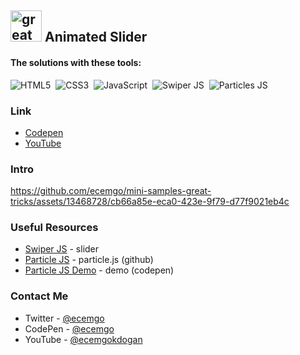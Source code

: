 ## <img src="https://user-images.githubusercontent.com/13468728/233831804-0f5c7ee5-d654-4c13-9c77-a5bd6dc4fe74.jpg" title="great tricks" alt="great tricks" width="50" height="50"/> Animated Slider

#### The solutions with these tools:

![HTML5](https://img.shields.io/badge/-HTML5-E34F26?style=for-the-badge&logo=html5&logoColor=white)&nbsp;
![CSS3](https://img.shields.io/badge/-CSS3-1572B6?style=for-the-badge&logo=css3)&nbsp;
![JavaScript](https://img.shields.io/badge/Javascript-F7DF1E.svg?style=for-the-badge&logo=javascript&logoColor=black)&nbsp;
![Swiper JS](https://img.shields.io/badge/swiper%20js-4287F5?style=for-the-badge&logo=swiper&logoColor=white)&nbsp;
![Particles JS](https://img.shields.io/badge/particles%20js-10135E?style=for-the-badge&logo=particlejs&logoColor=white)&nbsp;

### Link

- [Codepen](https://codepen.io/ecemgo/pen/KKJLjWd)
- [YouTube](https://youtu.be/h3CJVEHapuY) 


### Intro

https://github.com/ecemgo/mini-samples-great-tricks/assets/13468728/cb66a85e-eca0-423e-9f79-d77f9021eb4c

### Useful Resources

- [Swiper JS](https://swiperjs.com/demos#default) - slider
- [Particle JS](https://github.com/VincentGarreau/particles.js) - particle.js (github)
- [Particle JS Demo](https://codepen.io/VincentGarreau/pen/bGxvQd) - demo (codepen)

### Contact Me

- Twitter - [@ecemgo](https://twitter.com/ecemgo)
- CodePen - [@ecemgo](https://codepen.io/ecemgo)
- YouTube - [@ecemgokdogan](https://www.youtube.com/channel/UCktkPv17cw27PaFGcnZa_aQ)
